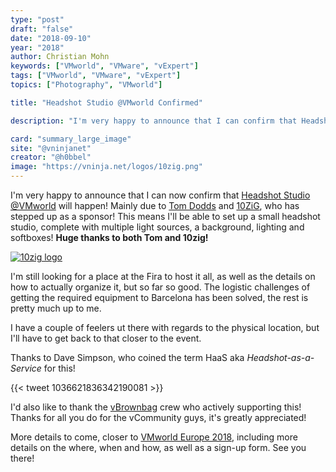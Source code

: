 ```yaml
---
type: "post"
draft: "false"
date: "2018-09-10"
year: "2018"
author: Christian Mohn
keywords: ["VMworld", "VMware", "vExpert"]
tags: ["VMworld", "VMware", "vExpert"]
topics: ["Photography", "VMworld"]

title: "Headshot Studio @VMworld Confirmed"

description: "I'm very happy to announce that I can confirm that Headshot Studio @VMworld will happen! A huge thanks thanks to Tom Dodds and [10ZiG](https://www.10zig.com/), who has stepped up as a sponsor!"

card: "summary_large_image"
site: "@vninjanet"
creator: "@h0bbel"  
image: "https://vninja.net/logos/10zig.png"
---
```


I'm very happy to announce that I can now confirm that [Headshot Studio @VMworld](/2018/09/02/headshot-studiovmworld/) will happen! Mainly due to [Tom Dodds](https://twitter.com/@Tom10ZiGTech) and [10ZiG](https://www.10zig.com/), who has stepped up as a sponsor!  This means I'll be able to set up a small headshot studio, complete with multiple light sources, a background, lighting and softboxes! **Huge thanks to both Tom and 10zig!**

[![10zig logo](/logos/10zig.png#center)](https://www.10zig.com/)

I'm still looking for a place at the Fira to host it all, as well as the details on how to actually organize it, but so far so good. The logistic challenges of getting the required equipment to Barcelona has been solved, the rest is pretty much up to me.

I have a couple of feelers ut there with regards to the physical location, but I'll have to get back to that closer to the event.

Thanks to Dave Simpson, who coined the term HaaS aka *Headshot-as-a-Service* for this!

{{< tweet 1036621836342190081 >}}

I'd also like to thank the [vBrownbag](https://vbrownbag.com/) crew who actively supporting this! Thanks for all you do for the vCommunity guys, it's greatly appreciated!

More details to come, closer to [VMworld Europe 2018](https://www.vmworld.com/en/europe/index.html), including more details on the where, when and how, as well as a sign-up form. See you there!